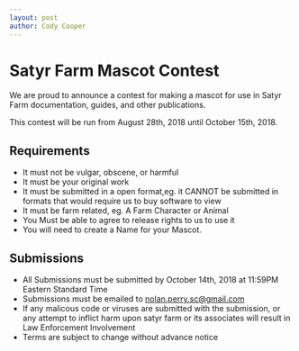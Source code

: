 ```yaml
---
layout: post
author: Cody Cooper
---
```

# Satyr Farm Mascot Contest


We are proud to announce a contest for making a mascot for use in Satyr Farm documentation, guides, and other publications.

This contest will be run from August 28th, 2018 until October 15th, 2018. 


## Requirements
* It must not be vulgar, obscene, or harmful
* It must be your original work
* It must be submitted in a open format,eg. it CANNOT be submitted in formats that would require us to buy software to view
* It must be farm related, eg. A Farm Character or Animal
* You Must be able to agree to release rights to us to use it
* You will need to create a Name for your Mascot.

## Submissions
* All Submissions must be submitted by October 14th, 2018 at 11:59PM Eastern Standard Time
* Submissions must be emailed to nolan.perry.sc@gmail.com
* If any malicous code or viruses are submitted with the submission, or any attempt to inflict harm upon satyr farm or its associates 
will result in Law Enforcement Involvement
* Terms are subject to change without advance notice
